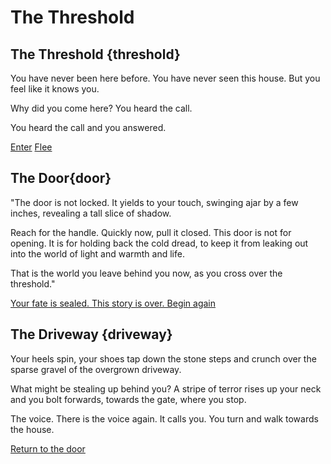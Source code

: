 # The Threshold

## The Threshold {threshold}

You have never been here before. You have never seen this house. But you feel like it knows you.

Why did you come here? You heard the call.

You heard the call and you answered.

[Enter](door)
[Flee](driveway)

## The Door{door}

"The door is not locked. It yields to your touch, swinging ajar by a few inches, revealing a tall slice of shadow.

Reach for the handle. Quickly now, pull it closed. This door is not for opening. It is for holding back the cold dread, to keep it from leaking out into the world of light and warmth and life.

That is the world you leave behind you now, as you cross over the threshold."

[Your fate is sealed. This story is over. Begin again](threshold)

## The Driveway {driveway}

Your heels spin, your shoes tap down the stone steps and crunch over the sparse gravel of the overgrown driveway.

What might be stealing up behind you? A stripe of terror rises up your neck and you bolt forwards, towards the gate, where you stop.

The voice. There is the voice again. It calls you. You turn and walk towards the house.

[Return to the door](door)
```
